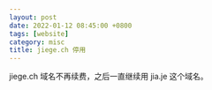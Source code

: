 ```yaml
---
layout: post
date: 2022-01-12 08:45:00 +0800
tags: [website]
category: misc
title: jiege.ch 停用
---
```


jiege.ch 域名不再续费，之后一直继续用 jia.je 这个域名。